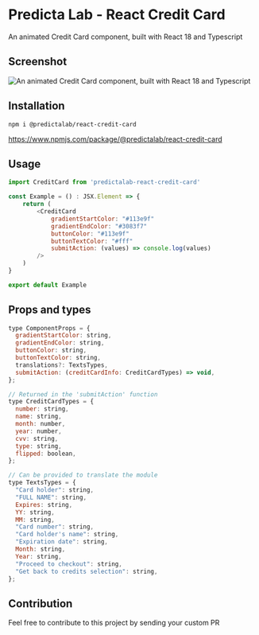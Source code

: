 # Predicta Lab - React Credit Card

An animated Credit Card component, built with React 18 and Typescript

## Screenshot

![An animated Credit Card component, built with React 18 and Typescript](https://github.com/predictalab/react-credit-card/assets/115979786/89e0cd53-2438-47a9-9aeb-f3a7b5b526cf)

## Installation

`npm i @predictalab/react-credit-card`

https://www.npmjs.com/package/@predictalab/react-credit-card

## Usage

```js
import CreditCard from 'predictalab-react-credit-card'

const Example = () : JSX.Element => {
    return (
        <CreditCard
            gradientStartColor: "#113e9f"
            gradientEndColor: "#3083f7"
            buttonColor: "#113e9f"
            buttonTextColor: "#fff"
            submitAction: (values) => console.log(values)
        />
    )
}

export default Example
```

## Props and types

```js
type ComponentProps = {
  gradientStartColor: string,
  gradientEndColor: string,
  buttonColor: string,
  buttonTextColor: string,
  translations?: TextsTypes,
  submitAction: (creditCardInfo: CreditCardTypes) => void,
};

// Returned in the 'submitAction' function
type CreditCardTypes = {
  number: string,
  name: string,
  month: number,
  year: number,
  cvv: string,
  type: string,
  flipped: boolean,
};

// Can be provided to translate the module
type TextsTypes = {
  "Card holder": string,
  "FULL NAME": string,
  Expires: string,
  YY: string,
  MM: string,
  "Card number": string,
  "Card holder's name": string,
  "Expiration date": string,
  Month: string,
  Year: string,
  "Proceed to checkout": string,
  "Get back to credits selection": string,
};
```

## Contribution

Feel free to contribute to this project by sending your custom PR
